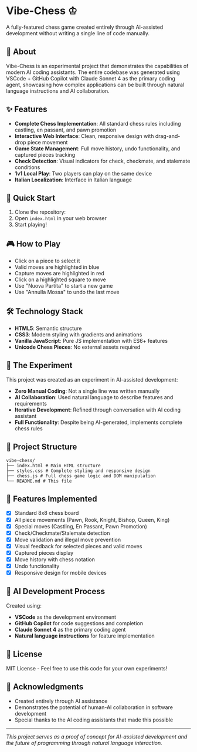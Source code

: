 # Vibe-Chess ♔

A fully-featured chess game created entirely through AI-assisted development without writing a single line of code manually.

## 🎯 About

Vibe-Chess is an experimental project that demonstrates the capabilities of modern AI coding assistants. The entire codebase was generated using VSCode + GitHub Copilot with Claude Sonnet 4 as the primary coding agent, showcasing how complex applications can be built through natural language instructions and AI collaboration.

## ✨ Features

- **Complete Chess Implementation**: All standard chess rules including castling, en passant, and pawn promotion
- **Interactive Web Interface**: Clean, responsive design with drag-and-drop piece movement
- **Game State Management**: Full move history, undo functionality, and captured pieces tracking
- **Check Detection**: Visual indicators for check, checkmate, and stalemate conditions
- **1v1 Local Play**: Two players can play on the same device
- **Italian Localization**: Interface in Italian language

## 🚀 Quick Start

1. Clone the repository:
2. Open `index.html` in your web browser
3. Start playing!

## 🎮 How to Play

- Click on a piece to select it
- Valid moves are highlighted in blue
- Capture moves are highlighted in red
- Click on a highlighted square to move
- Use "Nuova Partita" to start a new game
- Use "Annulla Mossa" to undo the last move

## 🛠 Technology Stack

- **HTML5**: Semantic structure
- **CSS3**: Modern styling with gradients and animations
- **Vanilla JavaScript**: Pure JS implementation with ES6+ features
- **Unicode Chess Pieces**: No external assets required

## 🧪 The Experiment

This project was created as an experiment in AI-assisted development:

- **Zero Manual Coding**: Not a single line was written manually
- **AI Collaboration**: Used natural language to describe features and requirements
- **Iterative Development**: Refined through conversation with AI coding assistant
- **Full Functionality**: Despite being AI-generated, implements complete chess rules

## 📁 Project Structure

```
vibe-chess/
├── index.html # Main HTML structure
├── styles.css # Complete styling and responsive design
├── chess.js # Full chess game logic and DOM manipulation
└── README.md # This file
```


## 🎨 Features Implemented

- [x] Standard 8x8 chess board
- [x] All piece movements (Pawn, Rook, Knight, Bishop, Queen, King)
- [x] Special moves (Castling, En Passant, Pawn Promotion)
- [x] Check/Checkmate/Stalemate detection
- [x] Move validation and illegal move prevention
- [x] Visual feedback for selected pieces and valid moves
- [x] Captured pieces display
- [x] Move history with chess notation
- [x] Undo functionality
- [x] Responsive design for mobile devices

## 🤖 AI Development Process

Created using:
- **VSCode** as the development environment
- **GitHub Copilot** for code suggestions and completion
- **Claude Sonnet 4** as the primary coding agent
- **Natural language instructions** for feature implementation

## 📄 License

MIT License - Feel free to use this code for your own experiments!

## 🙏 Acknowledgments

- Created entirely through AI assistance
- Demonstrates the potential of human-AI collaboration in software development
- Special thanks to the AI coding assistants that made this possible

---

*This project serves as a proof of concept for AI-assisted development and the future of programming through natural language interaction.*
